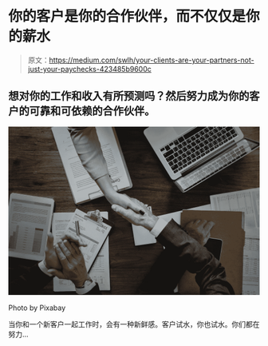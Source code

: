 # 你的客户是你的合作伙伴，而不仅仅是你的薪水

> 原文：<https://medium.com/swlh/your-clients-are-your-partners-not-just-your-paychecks-423485b9600c>

## 想对你的工作和收入有所预测吗？然后努力成为你的客户的可靠和可依赖的合作伙伴。

![](img/9dc2f97cc6e7c1b6a1bd51dfe91c12d8.png)

Photo by Pixabay

当你和一个新客户一起工作时，会有一种新鲜感。客户试水，你也试水。你们都在努力…